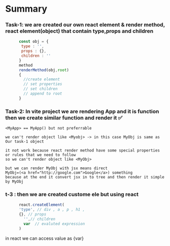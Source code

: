 # Summary
### Task-1: we are created our own react element & render method, react element(object) that contain type,props and children

```javascript
      const obj = {
       type : '',
       props : {},
       children : ''
      }
      method
      renderMethod(obj,root)
      {
        //create element 
        // set properties
        // set children
        // append to root
      }
```

### Task-2: In vite project we are rendering App and it is function then we create similar function and render it ✅


    <MyApp> == MyApp() but not preferrable

    we can't render object like <Myobj> -> in this case MyObj is same as Our task-1 object 
    
    it not work because react render method have some special properties or rules that we need to follow
    so we can't render object like <MyObj>
    
    but we can render MyObj with jsx means direct
    MyObj=(<a href="http://google.com">Google</a>) something 
    because at the end it convert jsx in to tree and then render it simple by MyObj 
### t-3 : then we are created custome ele but using react

```javascript
      react.createElement(
      'type', // div , a , p , h1 ,
      {}, // props
        '',// children
        var  // evaluted expression 
      )  
```  
in react we can access value as {var}                          